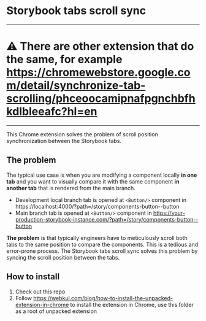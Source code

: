 # Storybook tabs scroll sync

---

# :warning: There are other extension that do the same, for example https://chromewebstore.google.com/detail/synchronize-tab-scrolling/phceoocamipnafpgnchbfhkdlbleeafc?hl=en

---

This Chrome extension solves the problem of scroll position synchronization between the Storybook tabs.

## The problem

The typical use case is when you are modifying a component locally __in one tab__ and you want to visually compare it with the same component __in another tab__ that is rendered from the main branch.

- Development local branch tab is opened at `<Button/>` component in https://localhost:4000/?path=/story/components-button--button
- Main branch tab is opened at `<Button/>` component in https://your-production-storybook-instance.com/?path=/story/components-button--button

__The problem__ is that typically engineers have to meticulously scroll both tabs to the same position to compare the components. This is a tedious and error-prone process. The Storybook tabs scroll sync solves this problem by syncing the scroll position between the tabs.

## How to install

1. Check out this repo
2. Follow https://webkul.com/blog/how-to-install-the-unpacked-extension-in-chrome to install the extension in Chrome, use this folder as a root of unpacked extension
